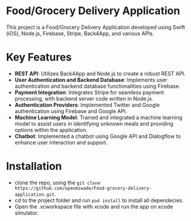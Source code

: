 # Food/Grocery Delivery Application

This project is a Food/Grocery Delivery Application developed using Swift (iOS), Node.js, Firebase, Stripe, Back4App, and various APIs.

# Key Features

- **REST API**: Utilizes Back4App and Node.js to create a robust REST API.
- **User Authentication and Backend Database**: Implements user authentication and backend database functionalities using Firebase.
- **Payment Integration**: Integrates Stripe for seamless payment processing, with backend server code written in Node.js.
- **Authentication Providers**: Implemented Twitter and Google authentication using Firebase and Google API.
- **Machine Learning Model**: Trained and integrated a machine learning model to assist users in identifying unknown meals and providing options within the application.
- **Chatbot**: Implemented a chatbot using Google API and Dialogflow to enhance user interaction and support.

# Installation
- clone the repo, using the `git clone https://github.com/opeomiwade/Food-grocery-delivery-application.git`.
- cd to the project folder and run `pod install` to install all dependecies.
- Open the .xcworkspace file with xcode and run the app on xcode simulator.
